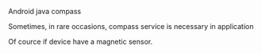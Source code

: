 Android java compass

Sometimes, in rare occasions, compass service is necessary in application

Of cource if device have a magnetic sensor.
